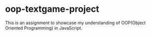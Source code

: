 # oop-textgame-project
This is an assignment to showcase my understanding of OOP(Object Oriented Programming) in JavaScript.
